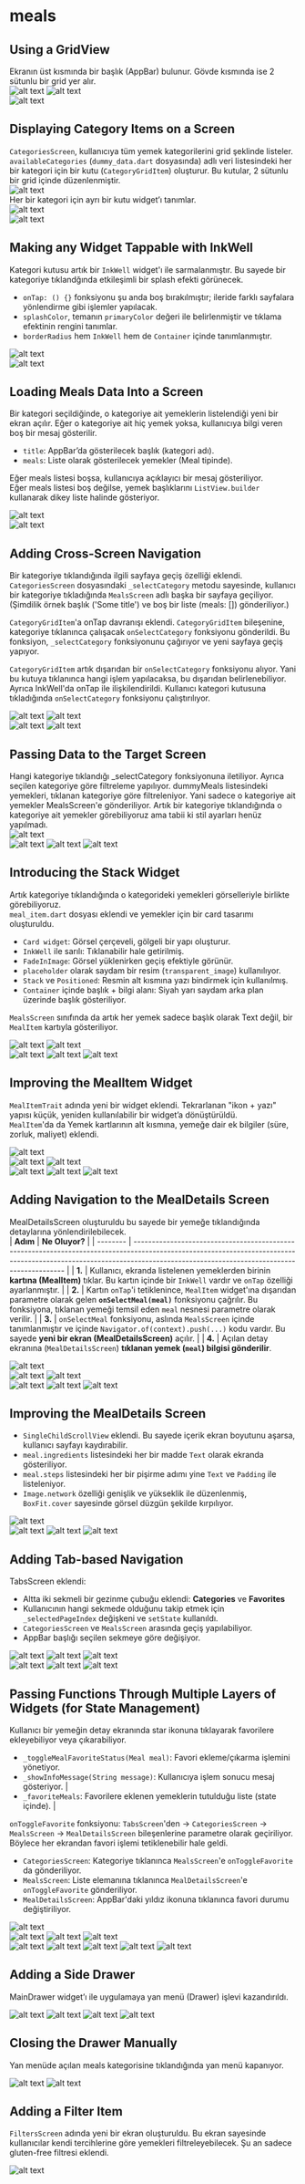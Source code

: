 # meals

## Using a GridView
 Ekranın üst kısmında bir başlık (AppBar) bulunur. Gövde kısmında ise 2 sütunlu bir grid yer alır.  
![alt text](images/image-1.png) 
![alt text](images/image-2.png)   
![alt text](images/image-3.png) 

## Displaying Category Items on a Screen
```CategoriesScreen```, kullanıcıya tüm yemek kategorilerini grid şeklinde listeler.   
```availableCategories``` (```dummy_data.dart``` dosyasında) adlı veri listesindeki her bir kategori için bir kutu (```CategoryGridItem```) oluşturur.
Bu kutular, 2 sütunlu bir grid içinde düzenlenmiştir.   
![alt text](images/image-5.png)  
Her bir kategori için ayrı bir kutu widget’ı tanımlar.  
![alt text](images/image-4.png)   
![alt text](images/image-6.png) 

## Making any Widget Tappable with InkWell
Kategori kutusu artık bir ```InkWell``` widget'ı ile sarmalanmıştır. Bu sayede bir kategoriye tıklandğında etkileşimli bir splash efekti görünecek. 

- ```onTap: () {}``` fonksiyonu şu anda boş bırakılmıştır; ileride farklı sayfalara yönlendirme gibi işlemler yapılacak.
- ```splashColor```, temanın ```primaryColor``` değeri ile belirlenmiştir ve tıklama efektinin rengini tanımlar.
- ```borderRadius``` hem ```InkWell``` hem de ```Container``` içinde tanımlanmıştır.

![alt text](images/image-7.png)    
![alt text](images/image-8.png) 

## Loading Meals Data Into a Screen
Bir kategori seçildiğinde, o kategoriye ait yemeklerin listelendiği yeni bir ekran açılır.
Eğer o kategoriye ait hiç yemek yoksa, kullanıcıya bilgi veren boş bir mesaj gösterilir.  

- ```title```: AppBar’da gösterilecek başlık (kategori adı).
- ```meals```: Liste olarak gösterilecek yemekler (Meal tipinde).  

Eğer meals listesi boşsa, kullanıcıya açıklayıcı bir mesaj gösteriliyor.  
Eğer meals listesi boş değilse, yemek başlıklarını ```ListView.builder``` kullanarak dikey liste halinde gösteriyor.  


![alt text](images/image-9.png)    
![alt text](images/image-10.png) 

## Adding Cross-Screen Navigation
Bir kategoriye tıklandığında ilgili sayfaya geçiş özelliği eklendi.  
```CategoriesScreen``` dosyasındaki ```_selectCategory``` metodu sayesinde, kullanıcı bir kategoriye tıkladığında ```MealsScreen``` adlı başka bir sayfaya geçiliyor. (Şimdilik örnek başlık ('Some title') ve boş bir liste (meals: []) gönderiliyor.)  

```CategoryGridItem```'a onTap davranışı eklendi. ```CategoryGridItem``` bileşenine, kategoriye tıklanınca çalışacak ```onSelectCategory``` fonksiyonu gönderildi. Bu fonksiyon, ```_selectCategory``` fonksiyonunu çağırıyor ve yeni sayfaya geçiş yapıyor.  

```CategoryGridItem``` artık dışarıdan bir ```onSelectCategory``` fonksiyonu alıyor. Yani bu kutuya tıklanınca hangi işlem yapılacaksa, bu dışarıdan belirlenebiliyor. Ayrıca InkWell'da onTap ile ilişkilendirildi.  Kullanıcı kategori kutusuna tıkladığında ```onSelectCategory``` fonksiyonu çalıştırılıyor.  

![alt text](images/image-11.png)
![alt text](images/image-12.png)   
![alt text](images/image-13.png)
![alt text](images/image-14.png)   

## Passing Data to the Target Screen
Hangi kategoriye tıklandığı _selectCategory fonksiyonuna iletiliyor. Ayrıca seçilen kategoriye göre filtreleme yapılıyor. dummyMeals listesindeki yemekleri, tıklanan kategoriye göre filtreleniyor. Yani sadece o kategoriye ait yemekler MealsScreen'e gönderiliyor.
Artık bir kategoriye tıklandığında o kategoriye ait yemekler görebiliyoruz ama tabii ki stil ayarları henüz yapılmadı.  
![alt text](images/image-15.png)   
![alt text](images/image-16.png)
![alt text](images/image-17.png)
![alt text](images/image-18.png)

## Introducing the Stack Widget
Artık kategoriye tıklandığında o kategorideki yemekleri görselleriyle birlikte görebiliyoruz.   
```meal_item.dart``` dosyası eklendi ve yemekler için bir card tasarımı oluşturuldu. 
- ```Card widget```: Görsel çerçeveli, gölgeli bir yapı oluşturur.
- ```InkWell``` ile sarılı: Tıklanabilir hale getirilmiş.
- ```FadeInImage```: Görsel yüklenirken geçiş efektiyle görünür.
- ```placeholder``` olarak saydam bir resim (```transparent_image```) kullanılıyor.
- ```Stack``` ve ```Positioned```: Resmin alt kısmına yazı bindirmek için kullanılmış.
- ```Container``` içinde başlık + bilgi alanı: Siyah yarı saydam arka plan üzerinde başlık gösteriliyor.

```MealsScreen``` sınıfında da artık her yemek sadece başlık olarak Text değil, bir ```MealItem``` kartıyla gösteriliyor.

![alt text](images/image-19.png)
![alt text](images/image-20.png)   
![alt text](images/image-21.png)
![alt text](images/image-22.png)
![alt text](images/image-23.png)

## Improving the MealItem Widget

```MealItemTrait``` adında yeni bir widget eklendi. Tekrarlanan "ikon + yazı" yapısı küçük, yeniden kullanılabilir bir widget’a dönüştürüldü.  
```MealItem```'da da Yemek kartlarının alt kısmına, yemeğe dair ek bilgiler (süre, zorluk, maliyet) eklendi.   

![alt text](images/image-24.png)   
![alt text](images/image-25.png)
![alt text](images/image-26.png)    
![alt text](images/image-27.png)
![alt text](images/image-28.png)
![alt text](images/image-29.png)

## Adding Navigation to the MealDetails Screen
MealDetailsScreen oluşturuldu bu sayede bir yemeğe tıklandığında detaylarına yönlendirilebilecek.   
| **Adım** | **Ne Oluyor?**                                                                                                                                                                                                          |
| -------- | ----------------------------------------------------------------------------------------------------------------------------------------------------------------------------------------------------------------------- |
| **1.**   | Kullanıcı, ekranda listelenen yemeklerden birinin **kartına (MealItem)** tıklar. Bu kartın içinde bir `InkWell` vardır ve `onTap` özelliği ayarlanmıştır.                                                               |
| **2.**   | Kartın `onTap`'i tetiklenince, `MealItem` widget'ına dışarıdan parametre olarak gelen **`onSelectMeal(meal)`** fonksiyonu çağrılır. Bu fonksiyona, tıklanan yemeği temsil eden `meal` nesnesi parametre olarak verilir. |
| **3.**   | `onSelectMeal` fonksiyonu, aslında `MealsScreen` içinde tanımlanmıştır ve içinde `Navigator.of(context).push(...)` kodu vardır. Bu sayede **yeni bir ekran (MealDetailsScreen)** açılır.                                |
| **4.**   | Açılan detay ekranına (`MealDetailsScreen`) **tıklanan yemek (`meal`) bilgisi gönderilir**. 

![alt text](images/image-30.png)  
![alt text](images/image-31.png)
![alt text](images/image-32.png)    
![alt text](images/image-33.png)
![alt text](images/image-34.png)
![alt text](images/image-35.png)

## Improving the MealDetails Screen

- `SingleChildScrollView` eklendi. Bu sayede içerik ekran boyutunu aşarsa, kullanıcı sayfayı kaydırabilir.                    
- `meal.ingredients` listesindeki her bir madde `Text` olarak ekranda gösteriliyor.                                       
- `meal.steps` listesindeki her bir pişirme adımı yine `Text` ve `Padding` ile listeleniyor.                     
- `Image.network` özelliği genişlik ve yükseklik ile düzenlenmiş, `BoxFit.cover` sayesinde görsel düzgün şekilde kırpılıyor.                                     

![alt text](images/image-36.png)    
![alt text](images/image-37.png)
![alt text](images/image-38.png)
![alt text](images/image-39.png)

## Adding Tab-based Navigation
TabsScreen eklendi: 
- Altta iki sekmeli bir gezinme çubuğu eklendi: **Categories** ve **Favorites**                                  
- Kullanıcının hangi sekmede olduğunu takip etmek için `_selectedPageIndex` değişkeni ve `setState` kullanıldı. 
- `CategoriesScreen` ve `MealsScreen` arasında geçiş yapılabiliyor.                                              
- AppBar başlığı seçilen sekmeye göre değişiyor.                                                                 

![alt text](images/image-40.png)
![alt text](images/image-41.png)
![alt text](images/image-42.png)  
![alt text](images/image-43.png)
![alt text](images/image-44.png)
![alt text](images/image-45.png)


## Passing Functions Through Multiple Layers of Widgets (for State Management)
Kullanıcı bir yemeğin detay ekranında star ikonuna tıklayarak favorilere ekleyebiliyor veya çıkarabiliyor.

- `_toggleMealFavoriteStatus(Meal meal)`:  Favori ekleme/çıkarma işlemini yönetiyor.                     
- `_showInfoMessage(String message)`:     Kullanıcıya işlem sonucu mesaj gösteriyor.                    |
- `_favoriteMeals`:                        Favorilere eklenen yemeklerin tutulduğu liste (state içinde). |

`onToggleFavorite` fonksiyonu: `TabsScreen`'den → `CategoriesScreen` → `MealsScreen` → `MealDetailsScreen` bileşenlerine parametre olarak geçiriliyor. Böylece her ekrandan favori işlemi tetiklenebilir hale geldi.

- `CategoriesScreen`:   Kategoriye tıklanınca `MealsScreen`'e `onToggleFavorite` da gönderiliyor.         
- `MealsScreen`:        Liste elemanına tıklanınca `MealDetailsScreen`'e `onToggleFavorite` gönderiliyor. 
- `MealDetailsScreen`:  AppBar'daki yıldız ikonuna tıklanınca favori durumu değiştiriliyor.               

![alt text](images/image-46.png)     
![alt text](images/image-47.png)
![alt text](images/image-48.png)
![alt text](images/image-49.png)    
![alt text](images/image-50.png)
![alt text](images/image-51.png)
![alt text](images/image-52.png)
![alt text](images/image-53.png)
![alt text](images/image-54.png)

## Adding a Side Drawer
MainDrawer widget’ı ile uygulamaya yan menü (Drawer) işlevi kazandırıldı.

![alt text](images/image-55.png)
![alt text](images/image-56.png)
![alt text](images/image-57.png)
![alt text](images/image-58.png)

## Closing the Drawer Manually
Yan menüde açılan meals kategorisine tıklandığında yan menü kapanıyor.

![alt text](images/image-59.png)
![alt text](images/image-60.png)

## Adding a Filter Item
`FiltersScreen` adında yeni bir ekran oluşturuldu. Bu ekran sayesinde kullanıcılar kendi tercihlerine göre yemekleri filtreleyebilecek. Şu an sadece gluten-free filtresi eklendi.

![alt text](images/image-61.png)